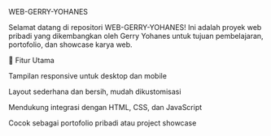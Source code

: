 WEB-GERRY-YOHANES

Selamat datang di repositori WEB-GERRY-YOHANES!
Ini adalah proyek web pribadi yang dikembangkan oleh Gerry Yohanes untuk tujuan pembelajaran, portofolio, dan showcase karya web.

🌟 Fitur Utama

Tampilan responsive untuk desktop dan mobile

Layout sederhana dan bersih, mudah dikustomisasi

Mendukung integrasi dengan HTML, CSS, dan JavaScript

Cocok sebagai portofolio pribadi atau project showcase
